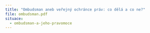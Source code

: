 ```yaml
---
title: "Ombudsman aneb veřejný ochránce práv: co dělá a co ne?"
file: ombudsman.pdf
situace:
  - ombudsman-a-jeho-pravomoce
---
```

